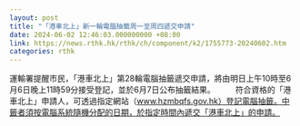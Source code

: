 ```yaml
---
layout: post
title: "「港車北上」新一輪電腦抽籤周一至周四遞交申請"
date: 2024-06-02 12:46:03.000000000 +08:00
link: https://news.rthk.hk/rthk/ch/component/k2/1755773-20240602.htm
categories: rthk
---
```


運輸署提醒市民，「港車北上」第28輪電腦抽籤遞交申請，將由明日上午10時至6月6日晚上11時59分接受登記，並於6月7日公布抽籤結果。
　　 
符合資格的「港車北上」申請人，可透過指定網站（www.hzmbqfs.gov.hk）登記電腦抽籤。中籤者須按電腦系統隨機分配的日期，於指定時間內遞交「港車北上」的申請。
